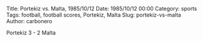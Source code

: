 Title: Portekiz vs. Malta, 1985/10/12
Date: 1985/10/12 00:00
Category: sports
Tags: football, football scores, Portekiz, Malta
Slug: portekiz-vs-malta
Author: carbonero


Portekiz 3 - 2 Malta

